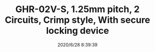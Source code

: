 ﻿---
layout: post 
title: GHR-02V-S, 1.25mm pitch, 2 Circuits, Crimp style, With secure locking device
tags: GH
categories: wire-harness
overview: Crimp style, With secure locking device,With secure locking device, Pitch 1.25
series: 
part_number: GHR-02V-S
thumb_img: static/202006/379-thumb-20200628164232.jpg
small_img: static/202006/379-20200628164232.jpg
date: 2020/6/28 8:39:39
---



